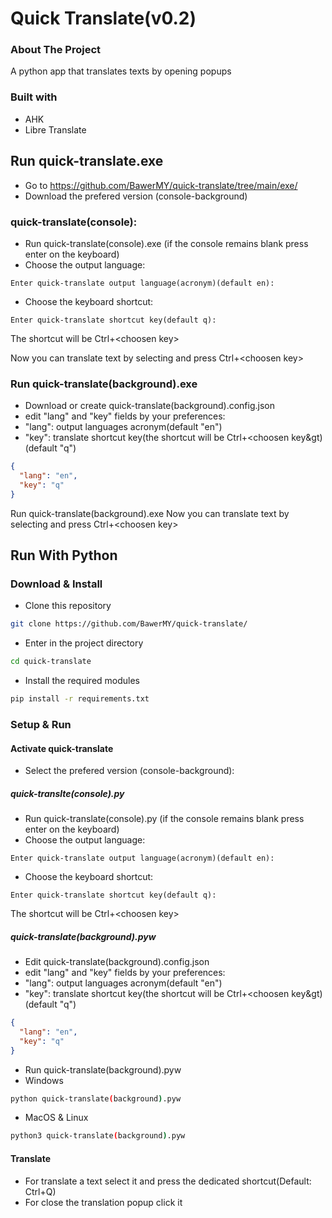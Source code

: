# Quick Translate(v0.2)
### About The Project
A python app that translates texts by opening popups
### Built with
* AHK
* Libre Translate

## Run quick-translate.exe
* Go to https://github.com/BawerMY/quick-translate/tree/main/exe/
* Download the prefered version (console-background)
### quick-translate(console):
* Run quick-translate(console).exe (if the console remains blank press enter on the keyboard)
* Choose the output language:
```
Enter quick-translate output language(acronym)(default en):
```
* Choose the keyboard shortcut:
```
Enter quick-translate shortcut key(default q):
```
The shortcut will be Ctrl+&lt;choosen key&gt;

Now you can translate text by selecting and press Ctrl+&lt;choosen key&gt;

### Run quick-translate(background).exe
* Download or create quick-translate(background).config.json
* edit "lang" and "key" fields by your preferences:
* "lang": output languages acronym(default "en")
* "key": translate shortcut key(the shortcut will be Ctrl+&lt;choosen key&gt)(default "q")
```json
{
  "lang": "en",
  "key": "q"
}
```
 Run quick-translate(background).exe
Now you can translate text by selecting and press Ctrl+&lt;choosen key&gt;

## Run With Python
### Download & Install
* Clone this repository
```sh
git clone https://github.com/BawerMY/quick-translate/
```
* Enter in the project directory
```sh
cd quick-translate
```
* Install the required modules
```sh
pip install -r requirements.txt
```

### Setup & Run
#### Activate quick-translate
* Select the prefered version (console-background):
##### quick-translte(console).py
* Run quick-translate(console).py (if the console remains blank press enter on the keyboard)
* Choose the output language:
```
Enter quick-translate output language(acronym)(default en):
```
* Choose the keyboard shortcut:
```
Enter quick-translate shortcut key(default q):
```
The shortcut will be Ctrl+&lt;choosen key&gt;



##### quick-translate(background).pyw
* Edit quick-translate(background).config.json
* edit "lang" and "key" fields by your preferences:
* "lang": output languages acronym(default "en")
* "key": translate shortcut key(the shortcut will be Ctrl+&lt;choosen key&gt)(default "q")
```json
{
  "lang": "en",
  "key": "q"
}
```
* Run quick-translate(background).pyw
* Windows
```sh
python quick-translate(background).pyw
```
* MacOS & Linux
```sh
python3 quick-translate(background).pyw
```
#### Translate
* For translate a text select it and press the dedicated shortcut(Default: Ctrl+Q)
* For close the translation popup click it








